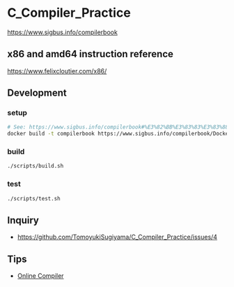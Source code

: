 # C_Compiler_Practice
https://www.sigbus.info/compilerbook

## x86 and amd64 instruction reference
https://www.felixcloutier.com/x86/

## Development

### setup
```sh
# See: https://www.sigbus.info/compilerbook#%E3%82%BB%E3%83%83%E3%83%88%E3%82%A2%E3%83%83%E3%83%97%E6%89%8B%E9%A0%86
docker build -t compilerbook https://www.sigbus.info/compilerbook/Dockerfile
```

### build
```sh
./scripts/build.sh
```

### test
```sh
./scripts/test.sh
```

## Inquiry
* https://github.com/TomoyukiSugiyama/C_Compiler_Practice/issues/4

## Tips
* [Online Compiler](https://godbolt.org/z/RyNqgE)
